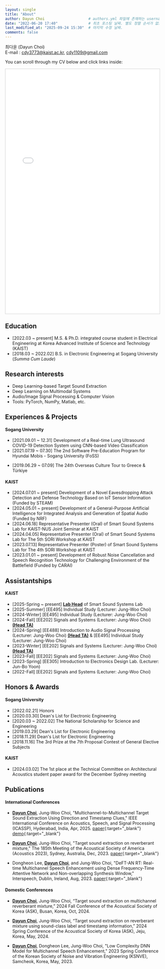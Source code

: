```yaml
---
layout: single
title: "About"
author: Dayun Choi                    # authors.yml 파일에 존재하는 username 값
date: "2022-06-20 17:40"              # 최초 포스팅 날짜. 별도 정렬 순서가 없으면 이 값으로 정렬됨. 파일명에 기록되어있다면 생략 가능.
last_modified_at: "2025-09-24 15:30"  # 마지막 수정 날짜.
comments: false
---
```


최다윤 (Dayun Choi)  
E-mail : cdy3773@kaist.ac.kr, cdy1109@gmail.com


You can scroll through my CV below and click links inside:

<div style="width:100%; height:800px;">
  <iframe src="/assets/pdf/CV_Dayun_Choi.pdf" 
          width="100%" 
          height="100%" 
          style="border:1px solid #ccc;" 
          allowfullscreen>
  </iframe>
</div>


## Education
- \[2022.03 ~ present\]  M.S. & Ph.D. integrated course student in Electrical Engineering at Korea Advanced Institute of Science and Technology (KAIST)
- \[2018.03 ~ 2022.02\]  B.S. in Electronic Engineering at Sogang University (_Summa Cum Laude_)
<!-- - \[2014.03 ~ 2017.02\]  Sewon Highschool -->


## Research interests
- Deep Learning-based Target Sound Extraction
- Deep Learning on Multimodal Systems
- Audio/Image Signal Processing & Computer Vision
- Tools: PyTorch, NumPy, Matlab, etc.


## Experiences & Projects
#### Sogang University
- \[2021.09.01 ~ 12.31\]  Development of a Real-time Lung Ultrasound COVID-19 Detection System using CNN-based Video Classification
- \[2021.07.19 ~ 07.30\]  The 2nd Software Pre-Education Program for Hyundai Mobis - Sogang University (FoSS)
<!-- [link](https://jewel-emmental-07f.notion.site/FoSS-2-SW-1550c601fff34920a9844514472474d0){:target="_blank"} -->
- \[2019.06.29 ~ 07.09\]  The 24th Overseas Culture Tour to Greece & Türkiye

#### KAIST
- \[2024.07.01 ~ present\]  Development of a Novel Eavesdropping Attack Detection and Defense Technology Based on IoT Sensor Information (Funded by STEAM)
- \[2024.05.01 ~ present\]  Development of a General-Purpose Artificial Intelligence for Integrated Analysis and Generation of Spatial Audio (Funded by NRF)
- \[2024.06.18\]  Representative Presenter (Oral) of Smart Sound Systems Lab for KAIST-NUS Joint Seminar at KAIST
- \[2024.04.05\]  Representative Presenter (Oral) of Smart Sound Systems Lab for The 5th SORI Workshop at KAIST
- \[2023.07.13\]  Representative Presenter (Poster) of Smart Sound Systems Lab for The 4th SORI Workshop at KAIST
- \[2023.01.01 ~ present\]  Development of Robust Noise Cancellation and Speech Recognition Technology for Challenging Environment of the Battlefield (Funded by CARAI)


## Assistantships
#### KAIST
- \[2025-Spring ~ present\]  **<U>Lab Head</U>** of Smart Sound Systems Lab
- \[2025-Summer\]  \[EE495\] Individual Study (Lecturer: Jung-Woo Choi)
- \[2024-Winter\]  \[EE495\] Individual Study (Lecturer: Jung-Woo Choi)
- \[2024-Fall\]  \[EE202\] Signals and Systems (Lecturer: Jung-Woo Choi) **<U>(Head TA)</U>**
- \[2024-Spring\]  \[EE488\] Introduction to Audio Signal Processing (Lecturer: Jung-Woo Choi) **<U>(Head TA)</U>** & \[EE495\] Individual Study (Lecturer: Jung-Woo Choi)
- \[2023-Winter\]  \[EE202\] Signals and Systems (Lecturer: Jung-Woo Choi) **<U>(Head TA)</U>**
- \[2023-Fall\]  \[EE202\] Signals and Systems (Lecturer: Jung-Woo Choi)
- \[2023-Spring\]  \[EE305\] Introduction to Electronics Design Lab. (Lecturer: Jun-Bo Yoon)
- \[2022-Fall\]  \[EE202\] Signals and Systems (Lecturer: Jung-Woo Choi)


## Honors & Awards
#### Sogang University
- \[2022.02.21\]  Honors
- \[2020.03.30\]  Dean's List for Electronic Engineering
- \[2020.03 ~ 2022.02\]  The National Scholarship for Science and Engineering
- \[2019.03.29\]  Dean's List for Electronic Engineering
- \[2018.11.29\]  Dean's List for Electronic Engineering
- \[2018.11.16\]  The 3rd Prize at the 7th Proposal Contest of General Elective Subjects
<!-- [link](http://wholeperson.sogang.ac.kr/front/boardlist.do?bbsconfig=1){:target="_blank"} -->

#### KAIST
- \[2024.03.02\]  The 1st place at the Technical Committee on Architectural Acoustics student paper award for the December Sydney meeting


## Publications
#### International Conferences
- **<U>Dayun Choi</U>**, Jung-Woo Choi, "Multichannel-to-Multichannel Target Sound Extraction Using Direction and Timestamp Clues," IEEE International Conference on Acoustics, Speech, and Signal Processing (ICASSP), Hyderabad, India, Apr, 2025. [paper](https://doi.org/10.1109/ICASSP49660.2025.10890145){:target="_blank"} [demo](https://choishio.github.io/demo_M2M-TSE/){:target="_blank"}

- **<U>Dayun Choi</U>**, Jung-Woo Choi, "Target sound extraction on reverberant mixture," The 185th Meeting of the Acoustical Society of America (Acoustics 2023), Sydney, Australia, Dec, 2023. [paper](https://doi.org/10.1121/10.0023494){:target="_blank"}

- Dongheon Lee, **<U>Dayun Choi</U>**, and Jung-Woo Choi, "DeFT-AN RT: Real-time Multichannel Speech Enhancement using Dense Frequency-Time Attentive Network and Non-overlapping Synthesis Window," Interspeech, Dublin, Ireland, Aug, 2023. [paper](https://web.archive.org/web/20240128020151id_/https://www.isca-archive.org/interspeech_2023/lee23j_interspeech.pdf){:target="_blank"}

#### Domestic Conferences
- **<U>Dayun Choi</U>**, Jung-Woo Choi, “Target sound extraction on multichannel reverberant mixture,” 2024 Fall Conference of the Acoustical Society of Korea (ASK), Busan, Korea, Oct, 2024.
<!-- [link](https://www.ask.or.kr/){:target="_blank"} -->

- **<U>Dayun Choi</U>**, Jung-Woo Choi, “Target sound extraction on reverberant mixture using sound-class label and timestamp information,” 2024 Spring Conference of the Acoustical Society of Korea (ASK), Jeju, Korea, May, 2024.
<!-- [link](https://www.ask.or.kr/){:target="_blank"} -->

- **<U>Dayun Choi</U>**, Dongheon Lee, Jung-Woo Choi, "Low Complexity DNN Model for Multichannel Speech Enhancement," 2023 Spring Conference of the Korean Society of Noise and Vibration Engineering (KSNVE), Samcheok, Korea, May, 2023.
<!-- [link](https://conf.ksnve.or.kr/2023s/){:target="_blank"} -->